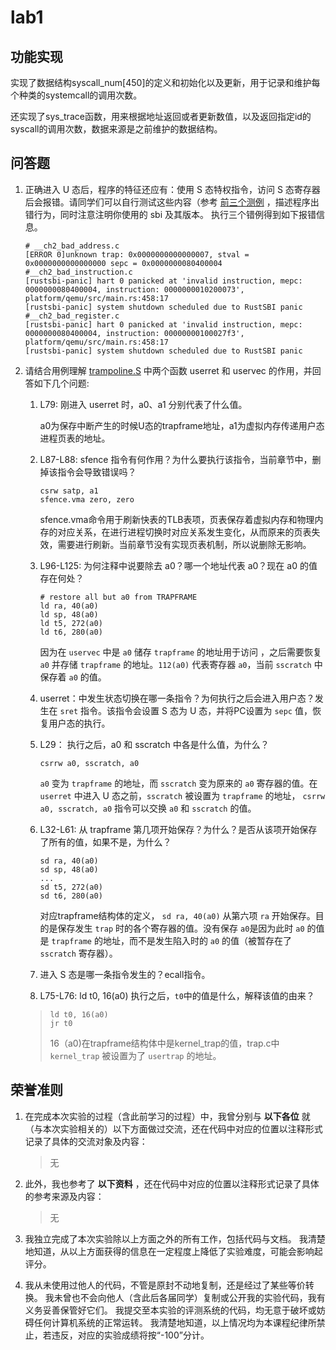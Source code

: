 # lab1

## 功能实现

实现了数据结构syscall_num[450]的定义和初始化以及更新，用于记录和维护每个种类的systemcall的调用次数。

还实现了sys_trace函数，用来根据地址返回或者更新数值，以及返回指定id的syscall的调用次数，数据来源是之前维护的数据结构。

## 问答题

1. 正确进入 U 态后，程序的特征还应有：使用 S 态特权指令，访问 S 态寄存器后会报错。请同学们可以自行测试这些内容（参考 [前三个测例](https://github.com/LearningOS/uCore-Tutorial-Test-2025S/tree/main/src) ，描述程序出错行为，同时注意注明你使用的 sbi 及其版本。
   执行三个错例得到如下报错信息。

   ```
   # __ch2_bad_address.c
   [ERROR 0]unknown trap: 0x0000000000000007, stval = 0x0000000000000000 sepc = 0x0000000080400004
   #__ch2_bad_instruction.c
   [rustsbi-panic] hart 0 panicked at 'invalid instruction, mepc: 0000000080400004, instruction: 0000000010200073', platform/qemu/src/main.rs:458:17
   [rustsbi-panic] system shutdown scheduled due to RustSBI panic
   #__ch2_bad_register.c
   [rustsbi-panic] hart 0 panicked at 'invalid instruction, mepc: 0000000080400004, instruction: 00000000100027f3', platform/qemu/src/main.rs:458:17
   [rustsbi-panic] system shutdown scheduled due to RustSBI panic
   ```
2. 请结合用例理解 [trampoline.S](https://github.com/LearningOS/uCore-Tutorial-Code-2025S/blob/ch3/os/trampoline.S) 中两个函数 userret 和 uservec 的作用，并回答如下几个问题:

   1. L79: 刚进入 userret 时，a0、a1 分别代表了什么值。

      a0为保存中断产生的时候U态的trapframe地址，a1为虚拟内存传递用户态进程页表的地址。
   2. L87-L88: sfence 指令有何作用？为什么要执行该指令，当前章节中，删掉该指令会导致错误吗？

      ```
      csrw satp, a1
      sfence.vma zero, zero
      ```

      sfence.vma命令用于刷新快表的TLB表项，页表保存着虚拟内存和物理内存的对应关系，在进行进程切换时对应关系发生变化，从而原来的页表失效，需要进行刷新。当前章节没有实现页表机制，所以说删除无影响。
   3. L96-L125: 为何注释中说要除去 a0？哪一个地址代表 a0？现在 a0 的值存在何处？

      ```
      # restore all but a0 from TRAPFRAME
      ld ra, 40(a0)
      ld sp, 48(a0)
      ld t5, 272(a0)
      ld t6, 280(a0)
      ```

      因为在 `uservec` 中是 `a0` 储存 `trapframe` 的地址用于访问 ，之后需要恢复 `a0` 并存储 `trapframe` 的地址。`112(a0)` 代表寄存器 `a0`，当前 `sscratch` 中保存着 `a0` 的值。
   4. userret：中发生状态切换在哪一条指令？为何执行之后会进入用户态？发生在 `sret` 指令。该指令会设置 S 态为 U 态，并将PC设置为 `sepc` 值，恢复用户态的执行。
   5. L29： 执行之后，a0 和 sscratch 中各是什么值，为什么？

      ```
      csrrw a0, sscratch, a0
      ```

      `a0` 变为 `trapframe` 的地址，而 `sscratch` 变为原来的 `a0` 寄存器的值。在 `userret` 中进入 U 态之前，`sscratch` 被设置为 `trapframe` 的地址， `csrrw a0, sscratch, a0` 指令可以交换 `a0` 和 `sscratch` 的值。
   6. L32-L61: 从 trapframe 第几项开始保存？为什么？是否从该项开始保存了所有的值，如果不是，为什么？

      ```
      sd ra, 40(a0)
      sd sp, 48(a0)
      ...
      sd t5, 272(a0)
      sd t6, 280(a0)
      ```

      对应trapframe结构体的定义， `sd ra, 40(a0)` 从第六项 `ra` 开始保存。目的是保存发生 `trap` 时的各个寄存器的值。没有保存 `a0`是因为此时 `a0` 的值是 `trapframe` 的地址，而不是发生陷入时的 `a0` 的值（被暂存在了 `sscratch` 寄存器）。
   7. 进入 S 态是哪一条指令发生的？ecall指令。
   8. L75-L76: ld t0, 16(a0) 执行之后，`t0`中的值是什么，解释该值的由来？

   > ```
   > ld t0, 16(a0)
   > jr t0
   > ```
   >
   > 16（a0)在trapframe结构体中是kernel_trap的值，trap.c中 `kernel_trap` 被设置为了 `usertrap` 的地址。
   >

## 荣誉准则

1. 在完成本次实验的过程（含此前学习的过程）中，我曾分别与 **以下各位** 就（与本次实验相关的）以下方面做过交流，还在代码中对应的位置以注释形式记录了具体的交流对象及内容：

   > 无
   >
2. 此外，我也参考了 **以下资料** ，还在代码中对应的位置以注释形式记录了具体的参考来源及内容：

   > 无
   >
3. 我独立完成了本次实验除以上方面之外的所有工作，包括代码与文档。 我清楚地知道，从以上方面获得的信息在一定程度上降低了实验难度，可能会影响起评分。
4. 我从未使用过他人的代码，不管是原封不动地复制，还是经过了某些等价转换。 我未曾也不会向他人（含此后各届同学）复制或公开我的实验代码，我有义务妥善保管好它们。 我提交至本实验的评测系统的代码，均无意于破坏或妨碍任何计算机系统的正常运转。 我清楚地知道，以上情况均为本课程纪律所禁止，若违反，对应的实验成绩将按“-100”分计。
